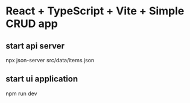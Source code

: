 # React + TypeScript + Vite + Simple CRUD app

## start api server
npx json-server src/data/items.json

## start ui application
npm run dev